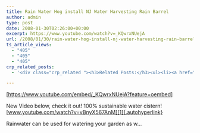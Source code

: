 ```yaml
---
title: Rain Water Hog install NJ Water Harvesting Rain Barrel
author: admin
type: post
date: 2008-01-30T02:26:00+00:00
excerpt: https://www.youtube.com/watch?v=_KQwrxNUejA
url: /2008/01/30/rain-water-hog-install-nj-water-harvesting-rain-barrel-2/
ts_article_views:
  - "405"
  - "405"
  - "405"
crp_related_posts:
  - '<div class="crp_related "><h3>Related Posts:</h3><ul><li><a href="https://scdhub.org/2017/12/25/wastewater-treatment-and-biosolids-management/"    ><img src="https://scdhub.org/wp-content/uploads/2017/12/wastewater-treatment-and-biosoli-150x150.jpg" alt="Wastewater treatment and Biosolids management" title="Wastewater treatment and Biosolids management" width="150" height="150" class="crp_thumb crp_featured" /><span class="crp_title">Wastewater treatment and Biosolids management</span></a></li><li><a href="https://scdhub.org/2017/10/14/8341/"    ><img src="https://scdhub.org/wp-content/uploads/2017/10/auto-draft-150x150.jpg" alt="Underground Dams &#038; Sand Dams" title="Underground Dams &#038; Sand Dams" width="150" height="150" class="crp_thumb crp_featured" /><span class="crp_title">Underground Dams &#038; Sand Dams</span></a></li><li><a href="https://scdhub.org/2017/12/12/top-7-mistakes-to-avoid-when-harvesting-rain-water/"    ><img src="https://scdhub.org/wp-content/uploads/2017/12/top-7-mistakes-to-avoid-when-har-150x150.jpg" alt="Top 7 Mistakes to Avoid when Harvesting Rain Water" title="Top 7 Mistakes to Avoid when Harvesting Rain Water" width="150" height="150" class="crp_thumb crp_featured" /><span class="crp_title">Top 7 Mistakes to Avoid when Harvesting Rain Water</span></a></li><li><a href="https://scdhub.org/2017/12/12/do-it-yourself-rain-bench-by-second-rain/"    ><img src="https://scdhub.org/wp-content/uploads/2017/12/do-it-yourself-rain-bench-by-sec-150x150.jpg" alt="Do-it-yourself rain bench by Second Rain" title="Do-it-yourself rain bench by Second Rain" width="150" height="150" class="crp_thumb crp_featured" /><span class="crp_title">Do-it-yourself rain bench by Second Rain</span></a></li><li><a href="https://scdhub.org/2017/12/12/rainwater-harvesting-combined-with-slow-sand-filter/"    ><img src="https://scdhub.org/wp-content/uploads/2017/12/rainwater-harvesting-combined-wi-150x150.jpg" alt="rainwater harvesting combined with slow sand filter" title="rainwater harvesting combined with slow sand filter" width="150" height="150" class="crp_thumb crp_featured" /><span class="crp_title">rainwater harvesting combined with slow sand filter</span></a></li><li><a href="https://scdhub.org/2017/12/10/underground-concrete-cistern-installation-overview/"    ><img src="https://scdhub.org/wp-content/uploads/2017/12/underground-concrete-cistern-ins-150x150.jpg" alt="Underground concrete cistern installation overview" title="Underground concrete cistern installation overview" width="150" height="150" class="crp_thumb crp_featured" /><span class="crp_title">Underground concrete cistern installation overview</span></a></li></ul><div class="crp_clear"></div></div>'

---
```

[https://www.youtube.com/embed/_KQwrxNUejA?feature=oembed] 

New Video below, check it out! 100% sustainable water cistern! [www.youtube.com/watch?v=vBnyX567AnM][1]{.autohyperlink}

Rainwater can be used for watering your garden as w&#8230;

 [1]: http://www.youtube.com/watch?v=vBnyX567AnM